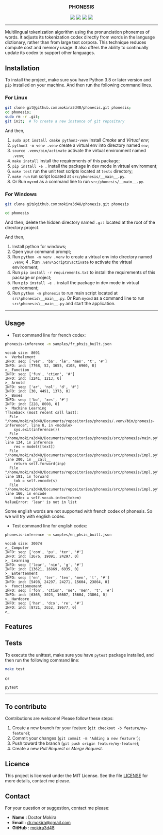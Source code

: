 <div align="center">

### PHONESIS

![](https://img.shields.io/badge/Python-3.8-blue)
![](https://img.shields.io/badge/LICENSE-MIT-%2300557f)
![](https://img.shields.io/badge/lastest-2025--06--06-green)
![](https://img.shields.io/badge/contact-dr.mokira%40gmail.com-blueviolet)


---

</div>

Multilingual tokenization algorithm using the pronunciation phonemes of words.
It adjusts its tokenization codex directly from words in the language dictionary,
rather than from large text corpora. This technique reduces compute cost
and memory usage. It also offers the ability to continually update its codex
to support other languages.

<!--
#### Table of Contents
- [Installation](#installation)
  - [For Linux](#for-linux)
  - [For Windows](#for-windows)
- [Usage](#uage)
- [Features](#features)
- [Tests](#tests)
- [To contribute](#to-contribute)
- [Licence](#licence)
- [Contact](#contact)
-->


## Installation

To install the project, make sure you have Python 3.8 or later version
and `pip` installed on your machine. And then run the following command lines.

### For Linux

```bash
git clone git@github.com:mokira3d48/phonesis.git phonesis;
cd phonesis;
sudo rm -r .git;
git init;  # To create a new instance of git repository
```

And then,

1. `sudo apt install cmake python3-venv` Install *Cmake* and *Virtual env*;
2. `python3 -m venv .venv` create a virtual env into directory
named `env`;
3. `source .venv/bin/activate` activate the virtual environment named `.venv`;
4. `make install` install the requirements of this package;
5. `pip install -e .` install the package in dev mode in virtual environment;
6. `make test` run the unit test scripts located at `tests` directory;
7. `make run` run script located at `src/phonesis/__main__.py`.
8. Or Run `mycmd` as a command line to run `src/phonesis/__main__.py`.

### For Windows

```bash
git clone git@github.com:mokira3d48/phonesis.git phonesis
```

```bash
cd phonesis
```

And then, delete the hidden directory named `.git` located at the root
of the directory project.

And then,

1. Install python for windows;
2. Open your command prompt;
3. Run `python -m venv .venv` to create a virtual env into directory
named `.venv`;
4 . Run `.venv\Scripts\activate` to activate the virtual environment;
5. Run `pip install -r requirements.txt` to install the requirements
of this package or project;
6. Run `pip install -e .` install the package in dev mode in virtual
environment;
7. Run `python -m phonesis` to run main script located
at `src\phonesis\__main__.py`. Or Run `mycmd` as a command line
to run `src\phonesis\__main__.py` and start the application.


---

## Usage

- Test command line for french codex:

```bash
phonesis-inference -m samples/fr_phsis_built.json
```

```
vocab size: 8691
>_ Verbalement
INFO: seq: ['ver', 'ba', 'le', 'men', 't', '#']
INFO: ind: [7768, 52, 3655, 4108, 6960, 0]
>_ Function
INFO: seq: ['fun', 'ction', '#']
INFO: ind: [2241, 1213, 0]
>_ Arnold
INFO: seq: ['ar', 'nol', 'd', '#']
INFO: ind: [30, 4491, 1373, 0]
>_ Boxes
INFO: seq: ['bo', 'xes', '#']
INFO: ind: [228, 8008, 0]
>_ Machine Learning
Traceback (most recent call last):
  File "/home/mokira3d48/Documents/repositories/phonesis/.venv/bin/phonesis-inference", line 8, in <module>
    sys.exit(inference())
  File "/home/mokira3d48/Documents/repositories/phonesis/src/phonesis/main.py", line 124, in inference
    res = model([text])
  File "/home/mokira3d48/Documents/repositories/phonesis/src/phonesis/impl.py", line 200, in __call__
    return self.forward(inp)
  File "/home/mokira3d48/Documents/repositories/phonesis/src/phonesis/impl.py", line 181, in forward
    tok = self.encode(s)
  File "/home/mokira3d48/Documents/repositories/phonesis/src/phonesis/impl.py", line 166, in encode
    index = self.vocab.index(token)
ValueError: 'lear' is not in list
```

Some english words are not supported with french codex of phonesis.
So we will try with english codex.

- Test command line for english codex:

```bash
phonesis-inference -m samples/en_phsis_built.json
```

```
vocab size: 30074
>_ Computer
INFO: seq: ['com', 'pu', 'ter', '#']
INFO: ind: [2676, 19091, 24297, 0]
>_ Learning
INFO: seq: ['lear', 'nin', 'g', '#']
INFO: ind: [13621, 16869, 6935, 0]
>_ Entertenment
INFO: seq: ['en', 'ter', 'ten', 'men', 't', '#']
INFO: ind: [5498, 24297, 24271, 15604, 23864, 0]
>_ fonctionnement
INFO: seq: ['fon', 'ction', 'ne', 'men', 't', '#']
INFO: ind: [6365, 3023, 16607, 15604, 23864, 0]
>_ Hardcore
INFO: seq: ['har', 'dco', 're', '#']
INFO: ind: [8721, 3652, 19677, 0]
>_

```

## Features


## Tests

To execute the unittest, make sure you have `pytest` package installed,
and then run the following command line:

```bash
make test
```
or

```shell
pytest
```

---

## To contribute

Contributions are welcome! Please follow these steps:

1. Create a new branch for your feature (`git checkout -b feature/my-feature`);
2. Commit your changes (`git commit -m 'Adding a new feature'`);
3. Push toward the branch (`git push origin feature/my-feature`);
4. Create a new *Pull Request* or *Merge Request*.

## Licence

This project is licensed under the MIT License. See the file [LICENSE](LICENSE)
for more details, contact me please.

## Contact

For your question or suggestion, contact me please:

- **Name** : Doctor Mokira
- **Email** : dr.mokira@gmail.com
- **GitHub** : [mokira3d48](https://github.com/mokira3d48)
